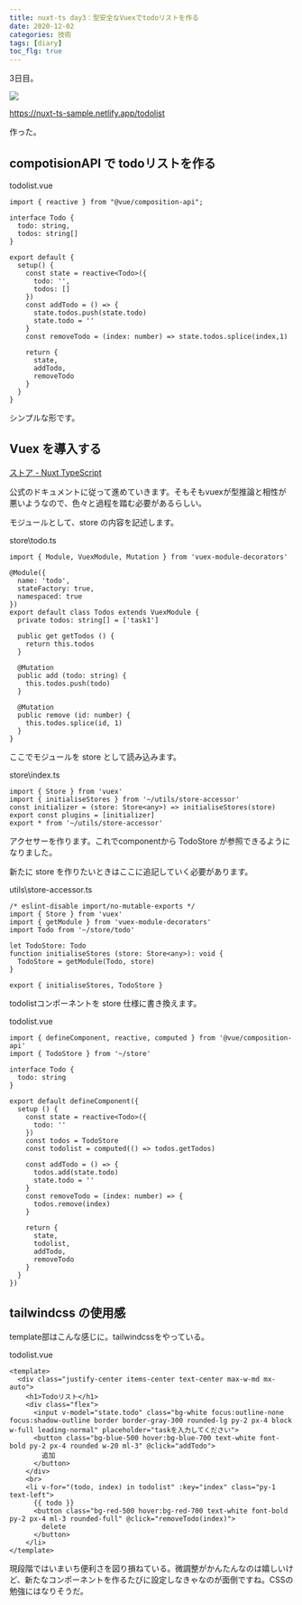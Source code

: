 ```yaml
---
title: nuxt-ts day3：型安全なVuexでtodoリストを作る
date: 2020-12-02
categories: 技術
tags: [diary]
toc_flg: true
---
```


3日目。

![](https://firebasestorage.googleapis.com/v0/b/hukurouo.appspot.com/o/image%2Frapture_20201204000758.png?alt=media&token=d0be875a-ad3a-4aba-ad04-b5e0423558ca)

https://nuxt-ts-sample.netlify.app/todolist

作った。

## compotisionAPI で todoリストを作る

todolist.vue
```ts{}[]
import { reactive } from "@vue/composition-api";

interface Todo {
  todo: string,
  todos: string[]
}

export default {
  setup() {
    const state = reactive<Todo>({
      todo: '',
      todos: []
    })
    const addTodo = () => {
      state.todos.push(state.todo)
      state.todo = ''
    }
    const removeTodo = (index: number) => state.todos.splice(index,1)

    return {
      state,
      addTodo,
      removeTodo
    }
  }
}
```

シンプルな形です。

## Vuex を導入する

[ストア - Nuxt TypeScript](https://typescript.nuxtjs.org/ja/cookbook/store#vuex-module-decorators)

公式のドキュメントに従って進めていきます。そもそもvuexが型推論と相性が悪いようなので、色々と過程を踏む必要があるらしい。

モジュールとして、store の内容を記述します。

store\todo.ts
```ts{}[]
import { Module, VuexModule, Mutation } from 'vuex-module-decorators'

@Module({
  name: 'todo',
  stateFactory: true,
  namespaced: true
})
export default class Todos extends VuexModule {
  private todos: string[] = ['task1']

  public get getTodos () {
    return this.todos
  }

  @Mutation
  public add (todo: string) {
    this.todos.push(todo)
  }

  @Mutation
  public remove (id: number) {
    this.todos.splice(id, 1)
  }
}
```

ここでモジュールを store として読み込みます。

store\index.ts
```ts{}[]
import { Store } from 'vuex'
import { initialiseStores } from '~/utils/store-accessor'
const initializer = (store: Store<any>) => initialiseStores(store)
export const plugins = [initializer]
export * from '~/utils/store-accessor'
```

アクセサーを作ります。これでcomponentから TodoStore が参照できるようになりました。

新たに store を作りたいときはここに追記していく必要があります。

utils\store-accessor.ts
```ts{}[]
/* eslint-disable import/no-mutable-exports */
import { Store } from 'vuex'
import { getModule } from 'vuex-module-decorators'
import Todo from '~/store/todo'

let TodoStore: Todo
function initialiseStores (store: Store<any>): void {
  TodoStore = getModule(Todo, store)
}

export { initialiseStores, TodoStore }
```

todolistコンポーネントを store 仕様に書き換えます。

todolist.vue
```ts{}[]
import { defineComponent, reactive, computed } from '@vue/composition-api'
import { TodoStore } from '~/store'

interface Todo {
  todo: string
}

export default defineComponent({
  setup () {
    const state = reactive<Todo>({
      todo: ''
    })
    const todos = TodoStore
    const todolist = computed(() => todos.getTodos)

    const addTodo = () => {
      todos.add(state.todo)
      state.todo = ''
    }
    const removeTodo = (index: number) => {
      todos.remove(index)
    }

    return {
      state,
      todolist,
      addTodo,
      removeTodo
    }
  }
})
```

## tailwindcss の使用感

template部はこんな感じに。tailwindcssをやっている。

todolist.vue
```ts{}[]
<template>
  <div class="justify-center items-center text-center max-w-md mx-auto">
    <h1>Todoリスト</h1>
    <div class="flex">
      <input v-model="state.todo" class="bg-white focus:outline-none focus:shadow-outline border border-gray-300 rounded-lg py-2 px-4 block w-full leading-normal" placeholder="taskを入力してください">
      <button class="bg-blue-500 hover:bg-blue-700 text-white font-bold py-2 px-4 rounded w-20 ml-3" @click="addTodo">
        追加
      </button>
    </div>
    <br>
    <li v-for="(todo, index) in todolist" :key="index" class="py-1 text-left">
      {{ todo }}
      <button class="bg-red-500 hover:bg-red-700 text-white font-bold py-2 px-4 ml-3 rounded-full" @click="removeTodo(index)">
        delete
      </button>
    </li>
</template>
```

現段階ではいまいち便利さを図り損ねている。微調整がかんたんなのは嬉しいけど、新たなコンポーネントを作るたびに設定しなきゃなのが面倒ですね。CSSの勉強にはなりそうだ。

